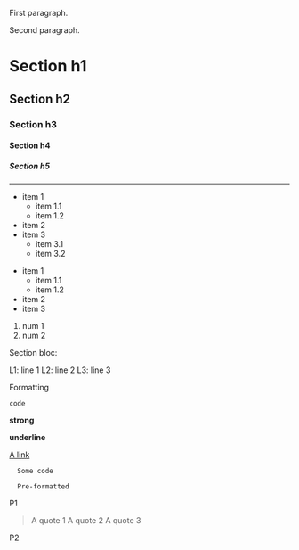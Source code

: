 First paragraph.

Second paragraph.

# Section h1

## Section h2

### Section h3

#### Section h4

##### Section h5

----

* item 1
  * item 1.1
  * item 1.2
* item 2
* item 3
  - item 3.1
  - item 3.2
- item 1
  * item 1.1
  * item 1.2
- item 2
- item 3

1. num 1
2. num 2

Section bloc:

 L1: line 1
 L2: line 2
 L3: line 3

Formatting

`code`

**strong**

__underline__

[A link](https://link-url/)


```
  Some code

  Pre-formatted
```

P1

> A quote 1
> A quote 2
> A quote 3

P2
